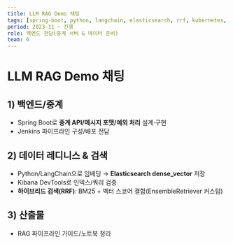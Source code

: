 ```yaml
---
title: LLM RAG Demo 채팅
tags: [spring-boot, python, langchain, elasticsearch, rrf, kubernetes, jenkins]
period: 2023-11 ~ 진행
role: 백엔드 전담(중계 서버 & 데이터 준비)
team: 6
---
```


# LLM RAG Demo 채팅

## 1) 백엔드/중계
- Spring Boot로 **중계 API/메시지 포맷/예외 처리** 설계·구현
- Jenkins 파이프라인 구성/배포 전담

## 2) 데이터 레디니스 & 검색
- Python/LangChain으로 임베딩 → **Elasticsearch dense_vector** 저장
- Kibana DevTools로 인덱스/쿼리 검증
- **하이브리드 검색(RRF)**: BM25 + 벡터 스코어 결합(EnsembleRetriever 커스텀)

## 3) 산출물
- RAG 파이프라인 가이드/노트북 정리